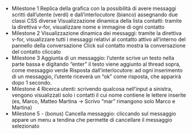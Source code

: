  - Milestone 1
   Replica della grafica con la possibilità di avere messaggi scritti dall’utente (verdi) 
   e dall’interlocutore (bianco) assegnando due classi CSS diverse
   Visualizzazione dinamica della lista contatti: tramite la direttiva v-for, 
   visualizzare nome e immagine di ogni contatto
 - Milestone 2
   Visualizzazione dinamica dei messaggi: tramite la direttiva v-for, 
   visualizzare tutti i messaggi relativi al contatto attivo all’interno 
   del pannello della conversazione
   Click sul contatto mostra la conversazione del contatto cliccato
 - Milestone 3
   Aggiunta di un messaggio: l’utente scrive un testo nella parte bassa e 
   digitando “enter” il testo viene aggiunto al thread sopra, come messaggio verde
   Risposta dall’interlocutore: ad ogni inserimento di un messaggio, 
   l’utente riceverà un “ok” come risposta, che apparirà dopo 1 secondo.
 - Milestone 4
   Ricerca utenti: scrivendo qualcosa nell’input a sinistra, 
   vengono visualizzati solo i contatti il cui nome contiene le lettere inserite 
   (es, Marco, Matteo Martina -> Scrivo “mar” rimangono solo Marco e Martina)
 - Milestone 5 - (bonus)
   Cancella messaggio: cliccando sul messaggio appare un menu a tendina 
   che permette di cancellare il messaggio selezionato
